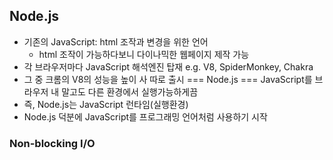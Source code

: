 ## Node.js
- 기존의 JavaScript: html 조작과 변경을 위한 언어
  - html 조작이 가능하다보니 다이나믹한 웹페이지 제작 가능
- 각 브라우저마다 JavaScript 해석엔진 탑재 e.g. V8, SpiderMonkey, Chakra
- 그 중 크롬의 V8의 성능을 높이 사 따로 출시 === Node.js === JavaScript를 브라우저 내 말고도 다른 환경에서 실행가능하게끔
- 즉, Node.js는 JavaScript 런타임(실행환경)
- Node.js 덕분에 JavaScript를 프로그래밍 언어처럼 사용하기 시작

### Non-blocking I/O





